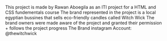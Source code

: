 This project is made by Rawan Aboegila as an ITI project for a HTML and CSS fundementals course
The brand represented in the project is a local egyptian bussines that sells eco-friendly candles called Witch Wick
The brand owners were made aware of the project and granted their permission + follows the project progress
The Brand instagram Account: @thewitchwick